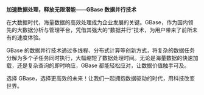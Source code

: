 **加速数据处理，释放无限潜能——GBase 数据并行技术**

在大数据时代，海量数据的高效处理成为企业发展的关键。GBase，作为国内领先的大数据分析与管理平台，凭借其强大的“数据并行”技术，为用户带来了前所未有的速度体验。

GBase 的数据并行技术通过多线程、分布式计算等创新方式，将复杂的数据任务分解为多个子任务同时执行，大幅缩短了数据处理时间。无论是海量数据的快速加载，还是复杂查询的即时响应，GBase 都能轻松应对，让数据价值触手可及。

选择 GBase，选择更高效的未来！让我们一起拥抱数据驱动的时代，用科技改变世界。